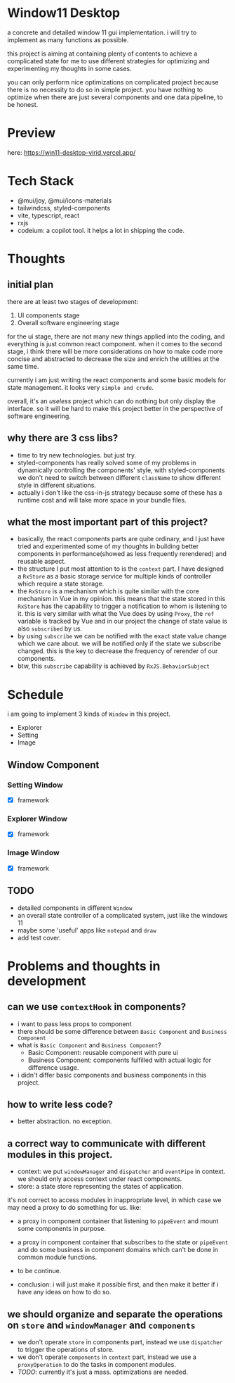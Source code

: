 # Window11 Desktop

a concrete and detailed window 11 gui implementation. i will try to implement as many functions as possible.

this project is aiming at containing plenty of contents to achieve a complicated state for me to use different strategies for optimizing and experimenting my thoughts in some cases.

you can only perform nice optimizations on complicated project because there is no necessity to do so in simple project. you have nothing to optimize when there are just several components and one data pipeline, to be honest.

# Preview

here: https://win11-desktop-virid.vercel.app/

# Tech Stack

- @mui/joy, @mui/icons-materials
- tailwindcss, styled-components
- vite, typescript, react
- rxjs
- codeium: a copilot tool. it helps a lot in shipping the code.

# Thoughts

## initial plan

there are at least two stages of development:

1. UI components stage
2. Overall software engineering stage

for the ui stage, there are not many new things applied into the coding, and everything is just common react component. when it comes to the second stage, i think there will be more considerations on how to make code more concise and abstracted to decrease the size and enrich the utilities at the same time.

currently i am just writing the react components and some basic models for state management. it looks very `simple and crude`.

overall, it's an _useless_ project which can do nothing but only display the interface. so it will be hard to make this project better in the perspective of software engineering.

## why there are 3 css libs?

- time to try new technologies. but just try.
- styled-components has really solved some of my problems in dynamically controlling the components' style, with styled-components we don't need to switch between different `className` to show different style in different situations.
- actually i don't like the css-in-js strategy because some of these has a runtime cost and will take more space in your bundle files.

## what the most important part of this project?

- basically, the react components parts are quite ordinary, and I just have tried and experimented some of my thoughts in building better components in performance(showed as less frequently rerendered) and reusable aspect.
- the structure I put most attention to is the `context` part. I have designed a `RxStore` as a basic storage service for multiple kinds of controller which require a state storage.
- the `RxStore` is a mechanism which is quite similar with the core mechanism in Vue in my opinion. this means that the state stored in this `RxStore` has the capability to trigger a notification to whom is listening to it. this is very similar with what the Vue does by using `Proxy`, the `ref` variable is tracked by Vue and in our project the change of state value is also `subscribed` by us.
- by using `subscribe` we can be notified with the exact state value change which we care about. we will be notified only if the state we subscribe changed. this is the key to decrease the frequency of rerender of our components.
- btw, this `subscribe` capability is achieved by `RxJS.BehaviorSubject`

# Schedule

i am going to implement 3 kinds of `Window` in this project.

- Explorer
- Setting
- Image

## Window Component

### Setting Window

- [x] framework

### Explorer Window

- [x] framework

### Image Window

- [x] framework

## TODO

- detailed components in different `Window`
- an overall state controller of a complicated system, just like the windows 11
- maybe some 'useful' apps like `notepad` and `draw`
- add test cover.

# Problems and thoughts in development

## can we use `contextHook` in components?

- i want to pass less props to component
- there should be some difference between `Basic Component` and `Business Component`
- what is `Basic Component` and `Business Component`?
  - Basic Component: reusable component with pure ui
  - Business Component: components fulfilled with actual logic for difference usage.
- i didn't differ basic components and business components in this project.

## how to write less code?

- better abstraction. no exception.

## a correct way to communicate with different modules in this project.

- context: we put `windowManager` and `dispatcher` and `eventPipe` in context. we should only access context under react components.
- store: a state store representing the states of application.

it's not correct to access modules in inappropriate level, in which case we may need a proxy to do something for us. like:

- a proxy in component container that listening to `pipeEvent` and mount some components in purpose.
- a proxy in component container that subscribes to the state or `pipeEvent` and do some business in component domains which can't be done in common module functions.
- to be continue.

- conclusion: i will just make it possible first, and then make it better if i have any ideas on how to do so.

## we should organize and separate the operations on `store` and `windowManager` and `components`

- we don't operate `store` in components part, instead we use `dispatcher` to trigger the operations of store.
- we don't operate `components` in `context` part, instead we use a `proxyOperation` to do the tasks in component modules.
- _TODO_: currently it's just a mass. optimizations are needed.
